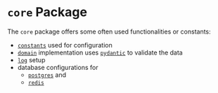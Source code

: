 # `core` Package

The `core` package offers some often used functionalities or constants:
- [`constants`](./core/constants.py) used for configuration
- [`domain`](./core/domain.py) implementation uses [`pydantic`](https://pydantic-docs.helpmanual.io) to validate the data
- [`log`](./core/log.py) setup
- database configurations for
  - [`postgres`](./core/postgres.py) and
  - [`redis`](./core/redis.py)